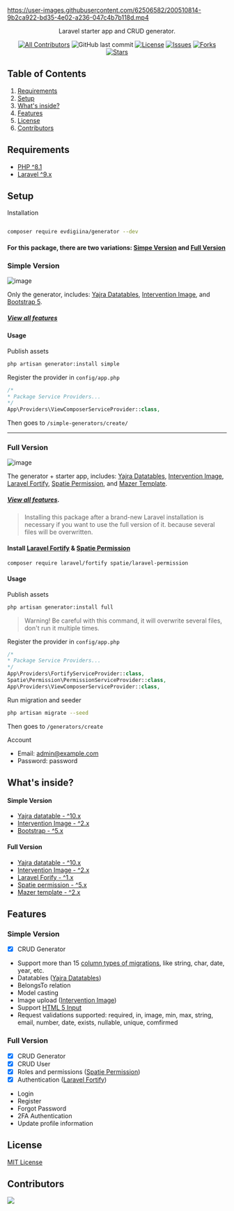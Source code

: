 
  
https://user-images.githubusercontent.com/62506582/200510814-9b2ca922-bd35-4e02-a236-047c4b7b118d.mp4

<p  align="center">Laravel starter app and CRUD generator.</p>
  
<div  align="center">
  
[![All Contributors](https://img.shields.io/github/contributors/Evdigi-INA/generator?style=flat-square)](https://github.com/Evdigi-INA/generator/graphs/contributors)
![GitHub last commit](https://img.shields.io/github/last-commit/Evdigi-INA/generator.svg?style=flat-square)
[![License](https://img.shields.io/github/license/Evdigi-INA/generator.svg?style=flat-square)](LICENSE)
[![Issues](https://img.shields.io/github/issues/Evdigi-INA/generator?style=flat-square)](Issues)
[![Forks](https://img.shields.io/github/forks/Evdigi-INA/generator?style=flat-square)](Forks)
[![Stars](https://img.shields.io/github/stars/Evdigi-INA/generator?style=flat-square)](Stars)
  
</div>

## Table of Contents

1. [Requirements](#requirements)
2. [Setup](#setup)
3. [What's inside?](#what-inside)
4. [Features](#features)
5. [License](#license)
6. [Contributors](#contributors)  

## Requirements

- [PHP ^8.1](https://www.php.net/releases/8.1/en.php)
- [Laravel ^9.x](https://laravel.com/)

  
## Setup

Installation

```sh

composer require evdigiina/generator --dev

```

#### For this package, there are two variations: [Simpe Version](#simple-version) and [Full Version](#full-version)

<h3  id="simple-version">Simple Version</h3>

 ![image](https://user-images.githubusercontent.com/62506582/219941448-94c46fca-6a9f-422b-bdd1-29f642c3ccf6.png)


Only the generator, includes: [Yajra Datatables](https://yajrabox.com/docs/laravel-datatables/master/installation), [Intervention Image](https://image.intervention.io/v2), and [Bootstrap 5](https://getbootstrap.com/).

##### [View all features](#simple-features)
  
#### Usage

Publish assets

```sh
php artisan generator:install simple
```

  Register the provider in `config/app.php`
```php
/*
* Package Service Providers...
*/
App\Providers\ViewComposerServiceProvider::class,
```
  
Then goes to ```/simple-generators/create/```
  
<hr>

<h3  id="full-version">Full Version</h3>

![image](https://user-images.githubusercontent.com/62506582/219942571-63c42764-1702-4df3-b165-4217e5558713.png)

The generator + starter app, includes: [Yajra Datatables](https://yajrabox.com/docs/laravel-datatables/master/installation), [Intervention Image](https://image.intervention.io/v2), [Laravel Fortify](https://laravel.com/docs/9.x/fortify), [Spatie Permission](https://spatie.be/docs/laravel-permission/v5/installation-laravel), and [Mazer Template](https://github.com/zuramai/mazer).

##### [View all features](#full-features).


> Installing this package after a brand-new Laravel installation is necessary if you want to use the full version of it. because several files will be overwritten.

  
#### Install [Laravel Fortify](https://laravel.com/docs/9.x/fortify) & [Spatie Permission](https://spatie.be/docs/laravel-permission/v5/installation-laravel)

```sh
composer require laravel/fortify spatie/laravel-permission
```

#### Usage

Publish assets

```sh
php artisan generator:install full
```

> Warning! Be careful with this command, it will overwrite several files, don't run it multiple times.
 

Register the provider in `config/app.php`
```php
/*
* Package Service Providers...
*/
App\Providers\FortifyServiceProvider::class,
Spatie\Permission\PermissionServiceProvider::class,
App\Providers\ViewComposerServiceProvider::class,
```
  

Run migration and seeder

```sh
php artisan migrate --seed
```

Then goes to ```/generators/create```

Account
- Email: admin@example.com
- Password: password
  
<h2  id="what-inside">What's inside?</h2>  

#### Simple Version

- [Yajra datatable - ^10.x](https://yajrabox.com/docs/laravel-datatables/master/installation)
- [Intervention Image - ^2.x](https://image.intervention.io/v2)
- [Bootstrap - ^5.x](https://getbootstrap.com/)
  
#### Full Version

- [Yajra datatable - ^10.x](https://yajrabox.com/docs/laravel-datatables/master/installation)
- [Intervention Image - ^2.x](https://image.intervention.io/v2)
- [Laravel Forify - ^1.x](https://laravel.com/docs/9.x/fortify)
- [Spatie permission - ^5.x](https://github.com/spatie/laravel-permission)
- [Mazer template - ^2.x](https://github.com/zuramai/mazer/)

## Features
  
<h3  id="simple-features">Simple Version</h3>
 
- [x] CRUD Generator
 - Support more than 15 [column types of migrations](https://laravel.com/docs/9.x/migrations#available-column-types), like string, char, date, year, etc.
 - Datatables ([Yajra Datatables](https://github.com/yajra/laravel-datatables))
 - BelongsTo relation
 - Model casting
 - Image upload ([Intervention Image](https://image.intervention.io/v2))
 - Support [HTML 5 Input](https://developer.mozilla.org/en-US/docs/Learn/Forms/HTML5_input_types)
 - Request validations supported: required, in, image, min, max, string, email, number, date, exists, nullable, unique, comfirmed  

<h3  id="full-features">Full Version</h3>
  
- [x] CRUD Generator
- [x] CRUD User
- [x] Roles and permissions ([Spatie Permission](https://spatie.be/docs/laravel-permission/v5/introduction))
- [x] Authentication ([Laravel Fortify](https://laravel.com/docs/9.x/fortify))
 - Login
 - Register
 - Forgot Password
 - 2FA Authentication
 - Update profile information  

## License
[MIT License](./LICENSE)
 

## Contributors
<a  href="https://github.com/Evdigi-INA/generator/graphs/contributors">
<img  src="https://contrib.rocks/image?repo=Evdigi-INA/generator&anon=1&columns=10"  />
</a>
